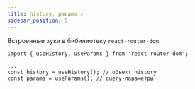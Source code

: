 ```yaml
---
title: history, params ✓
sidebar_position: 5
---
```


Встроенные хуки в бибилиотеку ```react-router-dom```.

```tsx
import { useHistory, useParams } from 'react-router-dom';

...
const history = useHistory(); // объект history
const params = useParams(); // query-параметры
```
